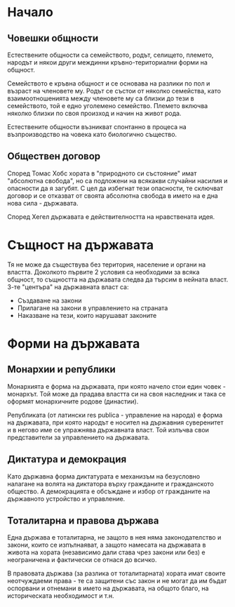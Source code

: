 # Начало
## Човешки общности
Естествените общности са семейството, родът, селището, племето, народът и някои други
междинни кръвно-териториални форми на общност.

Семейството е кръвна общност и се основава на разлики по пол и възраст на членовете 
му. Родът се състои от няколко семейства, като взаимоотношенията между членовете му
са близки до тези в семейството, той е едно уголемено семейство. Племето включва 
няколко близки по своя произход и начин на живот рода.

Естествените общности възникват спонтанно в процеса на възпроизводство на човека 
като биологично същество.

## Обществен договор
Според Томас Хобс хората в "природното си състояние" имат "абсолютна свобода", но са
подложени на всякакви случайни насилия и опасности да я загубят. С цел да избегнат
тези опасности, те сключват договор и се отказват от своята абсолютна свобода в името
на е дна нова сила - държавата.

Според Хегел държавата е действителността на нравствената идея.

# Същност на държавата
Тя не може да съществува без територия, население и органи на властта. Доколкото 
първите 2 условия са необходими за всяка общност, то същността на държавата следва 
да търсим в нейната власт. 3-те "центъра" на държавната власт са:
- Създаване на закони
- Прилагане на закони в управлението на страната
- Наказване на тези, които нарушават законите

# Форми на държавата
## Монархии и републики
Монархията е форма на държавата, при която начело стои един човек - монархът. Той 
може да прадава властта си на своя наследник и така се оформят монархичните родове 
(династии).

Републиката (от латински res publica - управление на народа) е форма на държавата, 
при която народът е носител на държавния суверенитет и в негово име се упражнява 
държавната власт. Той излъчва свои представители за управлението на държавата.

## Диктатура и демокрация
Като държавна форма диктатурата е механизъм на безусловно налагане на волята на 
диктатора върху гражданите и гражданското общество. А демокрацията е обсъждане и 
избор от гражданите на държавното устройство и управление.

## Тоталитарна и правова държава
Една държава е тоталитарна, не защото в нея няма законодателство и закони, които се 
изпълнаяват, а защото намесата на държавата в живота на хората (независимо дали 
става чрез закони или без) е неограничена и фактически се отнася до всичко.

В правовата държава (за разлика от тоталитарната) хората имат своите неотчуждаеми 
права - те са защитени със закон и не могат да им бъдат оспорвани и отнемани в името
на държавата, на общото благо, на историческата необходимост и т.н.